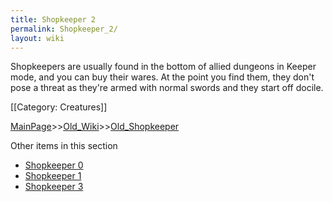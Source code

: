 ```yaml
---
title: Shopkeeper 2
permalink: Shopkeeper_2/
layout: wiki
---
```

Shopkeepers are usually found in the bottom of allied dungeons in Keeper mode, and you can buy their wares. At the point you find them, they don't pose a threat as they're armed with normal swords and they start off docile.

[[Category: Creatures]]

[MainPage](/keeperrl_wiki/ "wikilink")>>[Old_Wiki](/keeperrl_wiki/Old_Wiki "wikilink")>>[Old_Shopkeeper](/keeperrl_wiki/Old_Shopkeeper "wikilink")

Other items in this section
-    [Shopkeeper 0](/keeperrl_wiki/Shopkeeper_0 "wikilink")
-    [Shopkeeper 1](/keeperrl_wiki/Shopkeeper_1 "wikilink")
-    [Shopkeeper 3](/keeperrl_wiki/Shopkeeper_3 "wikilink")
